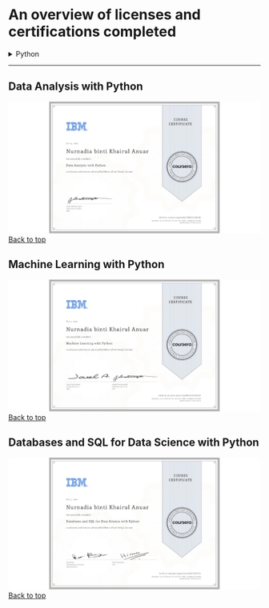 # An overview of licenses and certifications completed

<details>

  <summary> Python</summary>

- [Data Analysis with Python](#user-content-data-analysis-with-python)
- [Machine Learning with Python](#user-content-machine-learning-with-python)
- [Databases and SQL for Data Science with Python](#user-content-databases-and-sql-for-data-science-with-python)

</details>

<hr> 

## Data Analysis with Python

![Slide 1](certificates/data_analysis_with_python.jpeg)
<a href="#top">Back to top</a>

## Machine Learning with Python

![Slide 2](certificates/machine_learning_with_python.jpeg)
<a href="#top">Back to top</a>

## Databases and SQL for Data Science with Python

![Slide 3](certificates/databases_and_sql_for_data_science_with_python.jpeg)
<a href="#top">Back to top</a>

